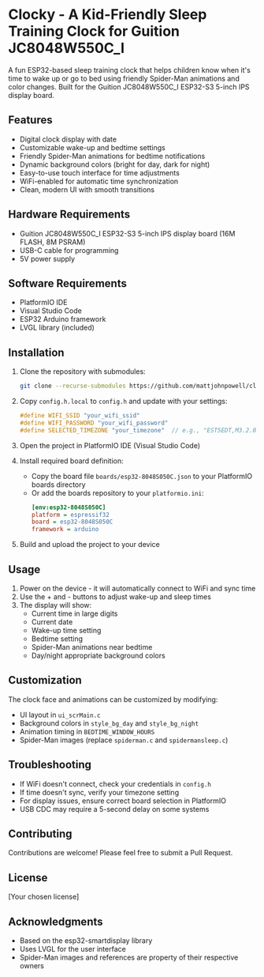 # Clocky - A Kid-Friendly Sleep Training Clock for Guition JC8048W550C_I

A fun ESP32-based sleep training clock that helps children know when it's time to wake up or go to bed using friendly Spider-Man animations and color changes. Built for the Guition JC8048W550C_I ESP32-S3 5-inch IPS display board.

## Features

- Digital clock display with date
- Customizable wake-up and bedtime settings
- Friendly Spider-Man animations for bedtime notifications
- Dynamic background colors (bright for day, dark for night)
- Easy-to-use touch interface for time adjustments
- WiFi-enabled for automatic time synchronization
- Clean, modern UI with smooth transitions

## Hardware Requirements

- Guition JC8048W550C_I ESP32-S3 5-inch IPS display board (16M FLASH, 8M PSRAM)
- USB-C cable for programming
- 5V power supply

## Software Requirements

- PlatformIO IDE
- Visual Studio Code
- ESP32 Arduino framework
- LVGL library (included)

## Installation

1. Clone the repository with submodules:
   ```bash
   git clone --recurse-submodules https://github.com/mattjohnpowell/clocky.git
   ```

2. Copy `config.h.local` to `config.h` and update with your settings:
   ```cpp
   #define WIFI_SSID "your_wifi_ssid"
   #define WIFI_PASSWORD "your_wifi_password"
   #define SELECTED_TIMEZONE "your_timezone"  // e.g., "EST5EDT,M3.2.0,M11.1.0"
   ```

3. Open the project in PlatformIO IDE (Visual Studio Code)

4. Install required board definition:
   - Copy the board file `boards/esp32-8048S050C.json` to your PlatformIO boards directory
   - Or add the boards repository to your `platformio.ini`:
     ```ini
     [env:esp32-8048S050C]
     platform = espressif32
     board = esp32-8048S050C
     framework = arduino
     ```

5. Build and upload the project to your device

## Usage

1. Power on the device - it will automatically connect to WiFi and sync time
2. Use the + and - buttons to adjust wake-up and sleep times
3. The display will show:
   - Current time in large digits
   - Current date
   - Wake-up time setting
   - Bedtime setting
   - Spider-Man animations near bedtime
   - Day/night appropriate background colors

## Customization

The clock face and animations can be customized by modifying:
- UI layout in `ui_scrMain.c`
- Background colors in `style_bg_day` and `style_bg_night`
- Animation timing in `BEDTIME_WINDOW_HOURS`
- Spider-Man images (replace `spiderman.c` and `spidermansleep.c`)

## Troubleshooting

- If WiFi doesn't connect, check your credentials in `config.h`
- If time doesn't sync, verify your timezone setting
- For display issues, ensure correct board selection in PlatformIO
- USB CDC may require a 5-second delay on some systems

## Contributing

Contributions are welcome! Please feel free to submit a Pull Request.

## License

[Your chosen license]

## Acknowledgments

- Based on the esp32-smartdisplay library
- Uses LVGL for the user interface
- Spider-Man images and references are property of their respective owners